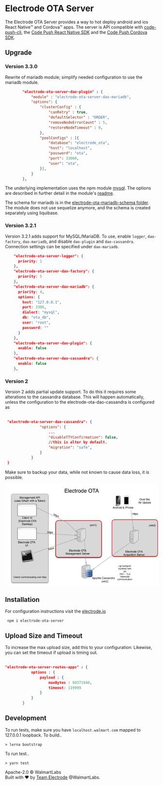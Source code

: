 Electrode OTA Server
===
The Electrode OTA Server provides a way to hot deploy android and ios React Native&#8482;  and Cordova&#8482;  apps.   The server
is API compatible with [code-push-cli](https://microsoft.github.io/code-push/docs/cli.html), the
[Code Push React Native SDK](https://microsoft.github.io/code-push/docs/react-native.html) and the [Code Push Cordova SDK](https://microsoft.github.io/code-push/docs/cordova.html).


## Upgrade

### Version 3.3.0
Rewrite of mariadb module; simplify needed configuration to use the mariadb module.

```json
        "electrode-ota-server-dao-plugin" : {
            "module" : "electrode-ota-server-dao-mariadb",
            "options": {
                "clusterConfig" : {
                    "canRetry" : true,
                    "defaultSelector" : "ORDER",
                    "removeNodeErrorCount" : 5,
                    "restoreNodeTimeout" : 0,
                },
                "poolConfigs" : [{
                    "database": "electrode_ota",
                    "host": "localhost",
                    "password": "ota",
                    "port": 33060,
                    "user": "ota",
                }],  
            }
        },
```

The underlying implementation uses the npm module [mysql](https://www.npmjs.com/package/mysql).  The options are described in further detail in the module's [readme](./electrode-ota-server-dao-mariadb/README.md).

The schema for mariadb is in the [electrode-ota-mariadb-schema folder](./electrode-ota-mariadb-schema/README.md).  The module does not use sequelize anymore, and the schema is created separately using liquibase.

### Version 3.2.1
Version 3.2.1 adds support for MySQL/MariaDB.  To use, enable `logger`, `dao-factory`, `dao-mariadb`, and disable `dao-plugin` and `dao-cassandra`.  Connection settings can be specified under `dao-mariadb`.
```json
    "electrode-ota-server-logger": {
      priority: 1
    },
    "electrode-ota-server-dao-factory": {
      priority: 5
    },
    "electrode-ota-server-dao-mariadb": {
      priority: 4,
      options: {
        host: "127.0.0.1",
        port: 3306,
        dialect: "mysql",
        db: "ota_db",
        user: "root",
        password: ""
      }
    },
    "electrode-ota-server-dao-plugin": {
      enable: false
    },
    "electrode-ota-server-dao-cassandra": {
      enable: false
    },
```

### Version 2
Version 2 adds partial update support.  To do this it requires some alterations to the cassandra database.  This
will happen automatically, unless the configuration to the electrode-ota-dao-cassandra is configured as
```json

 "electrode-ota-server-dao-cassandra": {
                "options": {
                    ...
                    "disableTTYConfirmation": false,
                    //this is alter by default.
                    "migration": "safe",
                }
            }
 }

```
Make sure to backup your data, while not known to cause data loss, it is possible.


![OTA: Overview](./docs/img/OV1.png)

## Installation
For configuration instructions visit the [electrode.io](http://www.electrode.io/docs/electrode_react_native_over_the_air_electron.html)


```
 npm i electrode-ota-server
```

## Upload Size and Timeout
To increase the max upload size, add this to your configuration:
Likewise, you can set the timeout if upload is timing out.
```json

"electrode-ota-server-routes-apps" : {
            options : {
                payload : {
                    maxBytes : 94371840,
                    timeout: 119999
                }                
            }
        }

```

## Development

To run tests, make sure you have `localhost.walmart.com` mapped to 127.0.0.1 loopback.
To build..
```
> lerna bootstrap
```
To run test..
```
> yarn test
```

Apache-2.0 © WalmartLabs
<br>
Built with :heart: by [Team Electrode](https://github.com/orgs/electrode-io/people) @WalmartLabs.
